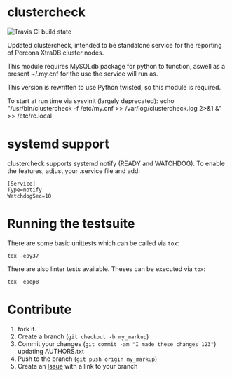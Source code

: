clustercheck
============

![Travis CI build state](https://travis-ci.com/Oneiroi/clustercheck.svg?branch=twisted "TravisCI clustercheck build state")

Updated clustercheck, intended to be standalone service for the reporting of Percona XtraDB cluster nodes.

This module requires MySQLdb package for python to function, aswell as a present ~/.my.cnf for the use the service will run as.

This version is rewritten to use Python twisted, so this module is required.

To start at run time via sysvinit (largely deprecated):
echo "/usr/bin/clustercheck -f /etc/my.cnf >> /var/log/clustercheck.log 2>&1 &" >> /etc/rc.local


systemd support
===============
clustercheck supports systemd notify (READY and WATCHDOG). To enable the
features, adjust your .service file and add:

    [Service]
    Type=notify
    WatchdogSec=10


Running the testsuite
=====================
There are some basic unittests which can be called via `tox`:

    tox -epy37

There are also linter tests available. Theses can be executed via `tox`:

    tox -epep8

Contribute
==========

1. fork it.
2. Create a branch (`git checkout -b my_markup`)
3. Commit your changes (`git commit -am "I made these changes 123"`) updating AUTHORS.txt
4. Push to the branch (`git push origin my_markup`)
5. Create an [Issue][1] with a link to your branch

[1]: https://github.com/Oneiroi/clustercheck/issues

